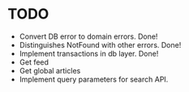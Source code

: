 # TODO

- Convert DB error to domain errors. Done!
- Distinguishes NotFound with other errors. Done!
- Implement transactions in db layer. Done!
- Get feed
- Get global articles
- Implement query parameters for search API.
